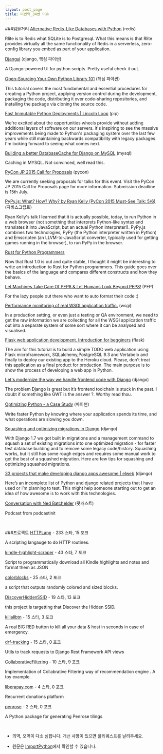 ```yaml
---
layout: post_page
title: 미번역_34번 이슈
---
```


###읽을거리
<a href="http://charlesleifer.com/blog/alternative-redis-like-databases-with-python/" target="_blank">Alternative Redis-Like Databases with Python</a> (redis)

Rlite is to Redis what SQLite is to Postgresql. What this means is that Rlite provides virtually all the same functionality of Redis in a serverless, zero-config library you embed as part of your application.

<a href="http://www.reddit.com/r/Python/comments/37f0s9/djangui_a_djangopowered_ui_for_python_scripts/" target="_blank">Djangui</a> (django, 핵심 파이썬)

A Django-powered UI for python scripts. Pretty useful check it out.

<a href="https://www.endgame.com/blog/open-sourcing-your-own-python-library-101" target="_blank">Open-Sourcing Your Own Python Library 101</a> (핵심 파이썬)

This tutorial covers the most fundamental and essential procedures for creating a Python project, applying version control during the development, packaging the code, distributing it over code-sharing repositories, and installing the package via cloning the source code.

<a href="https://lincolnloop.com/blog/fast-immutable-python-deployments/" target="_blank">Fast Immutable Python Deployments | Lincoln Loop</a> (pip)

We're excited about the opportunities wheels provide without adding additional layers of software on our servers. It's inspiring to see the massive improvements being made to Python's packaging system over the last few years while still maintaining backwards compatibility with legacy packages. I'm looking forward to seeing what comes next.

<a href="http://adamj.eu/tech/2015/05/17/building-a-better-databasecache-for-django-on-mysql/" target="_blank">Building a better DatabaseCache for Django on MySQL</a> (mysql)

Caching in MYSQL. Not convinced, well read this.

<a href="http://pycon.blogspot.com/2015/05/pycon-jp-2015-call-for-proposals.html" target="_blank">PyCon JP 2015 Call for Proposals</a> (pycon)

We are currently seeking proposals for talks for this event. Visit the PyCon JP 2015 Call for Proposals page for more information. Submission deadline is 15th July.

<a href="https://www.caktusgroup.com/blog/2015/05/26/pypyjs-what-how-why-ryan-kelly/" target="_blank">PyPy.js: What? How? Why? by Ryan Kelly (PyCon 2015 Must-See Talk: 5/6)</a> (자바스크립트)

Ryan Kelly's talk I learned that it is actually possible, today, to run Python in a web browser (not something that interprets Python-like syntax and translates it into JavaScript, but an actual Python interpreter!). PyPy.js combines two technologies, PyPy (the Python interpreter written in Python) and Emscripten (an LLVM-to-JavaScript converter, typically used for getting games running in the browser), to run PyPy in the browser.

<a href="http://lucumr.pocoo.org/2015/5/27/rust-for-pythonistas" target="_blank">Rust for Python Programmers</a>

Now that Rust 1.0 is out and quite stable, I thought it might be interesting to write an introduction to Rust for Python programmers.  This guide goes over the basics of the language and compares different constructs and how they behave.

<a href="http://www.avilpage.com/2015/05/automatically-pep8-your-python-code.html" target="_blank">Let Machines Take Care Of PEP8 & Let Humans Look Beyond PEP8!</a> (PEP)

For the lazy people out there who want to auto format their code :)

<a href="http://blog.dscpl.com.au/2015/05/performance-monitoring-of-real-wsgi.html" target="_blank">Performance monitoring of real WSGI application traffic.</a> (wsgi)

In a production setting, or even just a testing or QA environment, we need to get the raw information we are collecting for all the WSGI application traffic out into a separate system of some sort where it can be analysed and visualised.

<a href="http://www.reddit.com/r/flask/comments/3733x2/flask_web_application_development_introduction/" target="_blank">Flask web application development. Introduction for begginers</a> (flask)

The aim for this tutorial is to build a simple TODO web application using Flask microframework, SQLalchemy,PostgreSQL 9.3 and Vertabelo and finally to deploy our existing app to the Heroku cloud. Please, don’t treat this application as a final product for production. The main purpose is to show the process of developing a web app in Python.

<a href="http://owaislone.org/blog/modern-frontends-with-django/" target="_blank">Let's modernize the way we handle frontend code with Django</a> (django)

The problem Django is great but it’s frontend toolchain is stuck in the past.  I doubt if something like GWT is the answer ?. Worthy read thou.

<a href="https://www.airpair.com/python/posts/optimizing-python-code" target="_blank">Optimizing Python - a Case Study</a> (파이썬)

Write faster Python by knowing where your application spends its time, and what operations are slowing you down.

<a href="http://www.rkblog.rk.edu.pl/w/p/squashing-and-optimizing-migrations-django/" target="_blank">Squashing and optimizing migrations in Django</a> (django)

With Django 1.7 we got built in migrations and a management command to squash a set of existing migrations into one optimized migration - for faster test database building and to remove some legacy code/history. Squashing works, but it still has some rough edges and requires some manual work to get the best of a squashed migration. Here are few tips for squashing and optimizing squashed migrations.

<a href="http://elweb.co/33-projects-that-make-developing-django-apps-awesome/" target="_blank">33 projects that make developing django apps awesome | elweb</a> (django)

Here’s an incomplete list of Python and django related projects that I have used or I’m planning to test. This might help someone starting out to get an idea of how awesome is to work with this technologies.

<a href="http://www.podcastinit.com/" target="_blank">Conversation with Ned Batchelder</a> (팟캐스트)

Podcast from podcastinit

<br />

###프로젝트
<a href="https://github.com/Max00355/HTTPLang" target="_blank">HTTPLang</a> - 233 스타, 15 포크

A scripting langauge to do HTTP routines.

<a href="https://github.com/mieubrisse/kindle-highlight-scraper" target="_blank">kindle-highlight-scraper</a> - 43 스타, 7 포크

Script to programmatically download all Kindle highlights and notes and format them as JSON

<a href="https://github.com/zzggbb/colorblocks" target="_blank">colorblocks</a> - 25 스타, 2 포크

a script that outputs randomly colored and sized blocks.

<a href="https://github.com/linvex/DiscoverHiddenSSID" target="_blank">DiscoverHiddenSSID</a> - 19 스타, 13 포크

this project is targetting that Discover the Hidden SSID.

<a href="https://github.com/sakura26/killallbtn" target="_blank">killallbtn</a> - 15 스타, 3 포크

A real BIG RED button to kill all your data & host in seconds in case of emergency.

<a href="https://github.com/aschn/drf-tracking" target="_blank">drf-tracking</a> - 15 스타, 0 포크 

Utils to track requests to Django Rest Framework API views

<a href="https://github.com/saimadhu-polamuri/CollaborativeFiltering" target="_blank">CollaborativeFiltering</a> - 10 스타, 9 포크

Implementation of Collabrative Filtering way of recommendation engine . A toy example.

<a href="https://github.com/liberapay/liberapay.com" target="_blank">liberapay.com</a> - 4 스타, 0 포크

Recurrent donations platform

<a href="https://github.com/xnx/penrose" target="_blank">penrose</a> - 2 스타, 0 포크

A Python package for generating Penrose tilings.

<br />

* 의역, 오역이 다소 심합니다. 개선 사항이 있으면 풀리퀘스트를 날려주세요.

* 원문은 <a href="http://importpython.com/newletter/no/34/" target="_blank">ImportPython</a>에서 확인할 수 있습니다.
